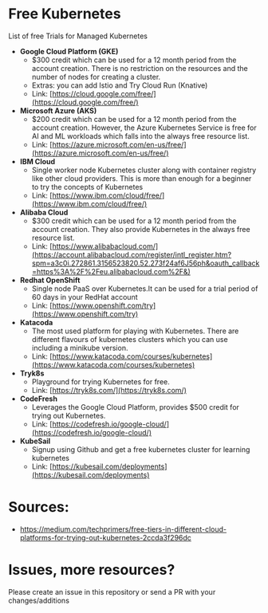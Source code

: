 # Free Kubernetes
List of free Trials for Managed Kubernetes

- **Google Cloud Platform (GKE)**
  - $300 credit which can be used for a 12 month period from the account creation. There is no restriction on the resources and the number of nodes for creating a cluster. 
  - Extras: you can add Istio and Try Cloud Run (Knative)
  - Link: [https://cloud.google.com/free/](https://cloud.google.com/free/)
- **Microsoft Azure (AKS)**
  - $200 credit which can be used for a 12 month period from the account creation. However, the Azure Kubernetes Service is free for AI and ML workloads which falls into the always free resource list.
  - Link: [https://azure.microsoft.com/en-us/free/](https://azure.microsoft.com/en-us/free/)
- **IBM Cloud**
  - Single worker node Kubernetes cluster along with container registry like other cloud providers. This is more than enough for a beginner to try the concepts of Kubernetes
  - Link: [https://www.ibm.com/cloud/free/](https://www.ibm.com/cloud/free/)
- **Alibaba Cloud**
  - $300 credit which can be used for a 12 month period from the account creation. They also provide Kubernetes in the always free resource list.
  - Link: [https://www.alibabacloud.com/](https://account.alibabacloud.com/register/intl_register.htm?spm=a3c0i.272861.3156523820.52.273f24af6J56ph&oauth_callback=https%3A%2F%2Feu.alibabacloud.com%2F&)
- **Redhat OpenShift**
  - Single node PaaS over Kubernetes.It can be used for a trial period of 60 days in your RedHat account
  - Link: [https://www.openshift.com/try](https://www.openshift.com/try)
- **Katacoda**
  - The most used platform for playing with Kubernetes. There are different flavours of kubernetes clusters which you can use including a minikube version.
  - Link: [https://www.katacoda.com/courses/kubernetes](https://www.katacoda.com/courses/kubernetes)
- **Tryk8s**
  - Playground for trying Kubernetes for free.
  - Link: [https://tryk8s.com/](https://tryk8s.com/)
- **CodeFresh**
  - Leverages the Google Cloud Platform, provides $500 credit for trying out Kubernetes.
  - Link: [https://codefresh.io/google-cloud/](https://codefresh.io/google-cloud/)
- **KubeSail**
  - Signup using Github and get a free kubernetes cluster for learning kubernetes
  - Link: [https://kubesail.com/deployments](https://kubesail.com/deployments)


# Sources: 
- https://medium.com/techprimers/free-tiers-in-different-cloud-platforms-for-trying-out-kubernetes-2ccda3f296dc

# Issues, more resources? 
Please create an issue in this repository or send a PR with your changes/additions
